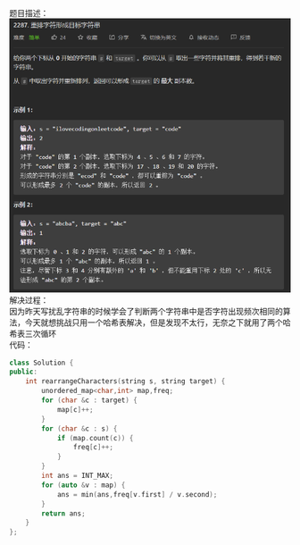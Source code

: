 题目描述：  
![image](/basical/string/image/image40.png)  
解决过程：  
因为昨天写扰乱字符串的时候学会了判断两个字符串中是否字符出现频次相同的算法，今天就想挑战只用一个哈希表解决，但是发现不太行，无奈之下就用了两个哈希表三次循环  
代码：  
```cpp
class Solution {
public:
    int rearrangeCharacters(string s, string target) {
        unordered_map<char,int> map,freq;
        for (char &c : target) {
            map[c]++;
        }
        for (char &c : s) {
            if (map.count(c)) {
                freq[c]++;
            }
        }
        int ans = INT_MAX;
        for (auto &v : map) {
            ans = min(ans,freq[v.first] / v.second);
        }
        return ans;
    }
};
```
